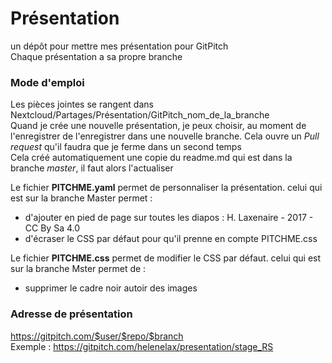 # Présentation
un dépôt pour mettre mes présentation pour GitPitch  
Chaque présentation a sa propre branche  

### Mode d'emploi
Les pièces jointes se rangent dans Nextcloud/Partages/Présentation/GitPitch_nom_de_la_branche  
Quand je crée une nouvelle présentation, je peux choisir, au moment de l'enregistrer de l'enregistrer dans une nouvelle branche. Cela ouvre un *Pull request* qu'il faudra que je ferme dans un second temps  
Cela créé automatiquement une copie du readme.md qui est dans la branche *master*, il faut alors l'actualiser  

Le fichier **PITCHME.yaml** permet de personnaliser la présentation. celui qui est sur la branche Master permet :
* d'ajouter en pied de page sur toutes les diapos : H. Laxenaire - 2017 - CC By Sa 4.0
* d'écraser le CSS par défaut pour qu'il prenne en compte PITCHME.css

Le fichier **PITCHME.css** permet de modifier le CSS par défaut. celui qui est sur la branche Mster permet de :
* supprimer le cadre noir autoir des images

### Adresse de présentation
https://gitpitch.com/$user/$repo/$branch   
Exemple : https://gitpitch.com/helenelax/presentation/stage_RS
